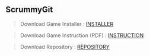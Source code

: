 ## ScrummyGit
> Download Game Installer : [INSTALLER](https://drive.google.com/drive/folders/16lTSAkAJZAkVrKM5HdkAPYuJy3fVaSC9?usp=share_link)

> Download Game Instruction (PDF) : [INSTRUCTION](https://drive.google.com/file/d/16lQBNgSHIxghDNHiW7RSAss4tcKLWvBe/view?usp=share_link)

> Download Repository : [REPOSITORY](https://drive.google.com/drive/folders/1FIxiz2nQQHQwbENXq6wkFwbutgjfpL-l?usp=share_link)
